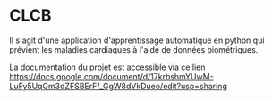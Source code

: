 # CLCB
Il s'agit d'une application d'apprentissage automatique en python qui prévient les maladies cardiaques à l'aide de données biométriques.

La documentation du projet est accessible via ce lien https://docs.google.com/document/d/17krbshmYUwM-LuFy5UqGm3dZFSBErFf_GgW8dVkDueo/edit?usp=sharing
